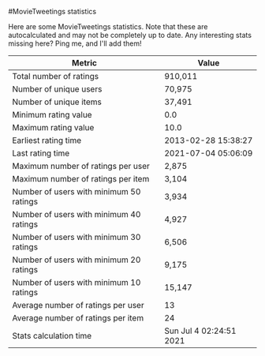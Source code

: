 #MovieTweetings statistics

Here are some MovieTweetings statistics. Note that these are autocalculated and may not be completely up to date. Any interesting stats missing here? Ping me, and I'll add them!

Metric | Value
--- | ---
Total number of ratings                 | 910,011
Number of unique users                  | 70,975
Number of unique items                  | 37,491
Minimum rating value                    | 0.0
Maximum rating value                    | 10.0
Earliest rating time                    | 2013-02-28 15:38:27
Last rating time                        | 2021-07-04 05:06:09
Maximum number of ratings per user      | 2,875
Maximum number of ratings per item      | 3,104
Number of users with minimum 50 ratings | 3,934
Number of users with minimum 40 ratings | 4,927
Number of users with minimum 30 ratings | 6,506
Number of users with minimum 20 ratings | 9,175
Number of users with minimum 10 ratings | 15,147
Average number of ratings per user      | 13
Average number of ratings per item      | 24
Stats calculation time                  | Sun Jul  4 02:24:51 2021

